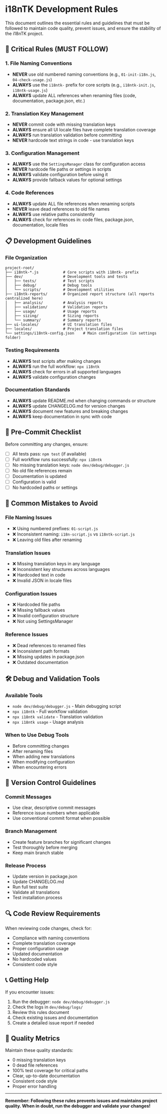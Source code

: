 # i18nTK Development Rules

This document outlines the essential rules and guidelines that must be followed to maintain code quality, prevent issues, and ensure the stability of the i18nTK project.

## 🚨 Critical Rules (MUST FOLLOW)

### 1. File Naming Conventions
- **NEVER** use old numbered naming conventions (e.g., `01-init-i18n.js`, `04-check-usage.js`)
- **ALWAYS** use the `i18ntk-` prefix for core scripts (e.g., `i18ntk-init.js`, `i18ntk-usage.js`)
- **ALWAYS** update ALL references when renaming files (code, documentation, package.json, etc.)

### 2. Translation Key Management
- **NEVER** commit code with missing translation keys
- **ALWAYS** ensure all UI locale files have complete translation coverage
- **ALWAYS** run translation validation before committing
- **NEVER** hardcode text strings in code - use translation keys

### 3. Configuration Management
- **ALWAYS** use the `SettingsManager` class for configuration access
- **NEVER** hardcode file paths or settings in scripts
- **ALWAYS** validate configuration before using it
- **ALWAYS** provide fallback values for optional settings

### 4. Code References
- **ALWAYS** update ALL file references when renaming scripts
- **NEVER** leave dead references to old file names
- **ALWAYS** use relative paths consistently
- **ALWAYS** check for references in: code files, package.json, documentation, locale files

## 📋 Development Guidelines

### File Organization
```
project-root/
├── i18ntk-*.js           # Core scripts with i18ntk- prefix
├── dev/                  # Development tools and tests
│   ├── tests/            # Test scripts
│   ├── debug/            # Debug tools
│   └── scripts/          # Development utilities
├── i18ntk-reports/       # Organized report structure (all reports centralized here)
│   ├── analysis/         # Analysis reports
│   ├── validation/       # Validation reports
│   ├── usage/            # Usage reports
│   ├── sizing/           # Sizing reports
│   └── summary/          # Summary reports
├── ui-locales/           # UI translation files
├── locales/              # Project translation files
└── settings/i18ntk-config.json    # Main configuration (in settings folder)
```

### Testing Requirements
- **ALWAYS** test scripts after making changes
- **ALWAYS** run the full workflow: `npx i18ntk`
- **ALWAYS** check for errors in all supported languages
- **ALWAYS** validate configuration changes

### Documentation Standards
- **ALWAYS** update README.md when changing commands or structure
- **ALWAYS** update CHANGELOG.md for version changes
- **ALWAYS** document new features and breaking changes
- **ALWAYS** keep documentation in sync with code

## 🔧 Pre-Commit Checklist

Before committing any changes, ensure:

- [ ] All tests pass: `npm test` (if available)
- [ ] Full workflow runs successfully: `npx i18ntk`
- [ ] No missing translation keys: `node dev/debug/debugger.js`
- [ ] No old file references remain
- [ ] Documentation is updated
- [ ] Configuration is valid
- [ ] No hardcoded paths or settings

## 🚫 Common Mistakes to Avoid

### File Naming Issues
- ❌ Using numbered prefixes: `01-script.js`
- ❌ Inconsistent naming: `i18n-script.js` vs `i18ntk-script.js`
- ❌ Leaving old files after renaming

### Translation Issues
- ❌ Missing translation keys in any language
- ❌ Inconsistent key structures across languages
- ❌ Hardcoded text in code
- ❌ Invalid JSON in locale files

### Configuration Issues
- ❌ Hardcoded file paths
- ❌ Missing fallback values
- ❌ Invalid configuration structure
- ❌ Not using SettingsManager

### Reference Issues
- ❌ Dead references to renamed files
- ❌ Inconsistent path formats
- ❌ Missing updates in package.json
- ❌ Outdated documentation

## 🛠️ Debug and Validation Tools

### Available Tools
- `node dev/debug/debugger.js` - Main debugging script
- `npx i18ntk` - Full workflow validation
- `npx i18ntk validate` - Translation validation
- `npx i18ntk usage` - Usage analysis

### When to Use Debug Tools
- Before committing changes
- After renaming files
- When adding new translations
- When modifying configuration
- When encountering errors

## 📝 Version Control Guidelines

### Commit Messages
- Use clear, descriptive commit messages
- Reference issue numbers when applicable
- Use conventional commit format when possible

### Branch Management
- Create feature branches for significant changes
- Test thoroughly before merging
- Keep main branch stable

### Release Process
- Update version in package.json
- Update CHANGELOG.md
- Run full test suite
- Validate all translations
- Test installation process

## 🔍 Code Review Requirements

When reviewing code changes, check for:
- Compliance with naming conventions
- Complete translation coverage
- Proper configuration usage
- Updated documentation
- No hardcoded values
- Consistent code style

## 📞 Getting Help

If you encounter issues:
1. Run the debugger: `node dev/debug/debugger.js`
2. Check the logs in `dev/debug/logs/`
3. Review this rules document
4. Check existing issues and documentation
5. Create a detailed issue report if needed

## 🎯 Quality Metrics

Maintain these quality standards:
- 0 missing translation keys
- 0 dead file references
- 100% test coverage for critical paths
- Clear, up-to-date documentation
- Consistent code style
- Proper error handling

---

**Remember: Following these rules prevents issues and maintains project quality. When in doubt, run the debugger and validate your changes!**